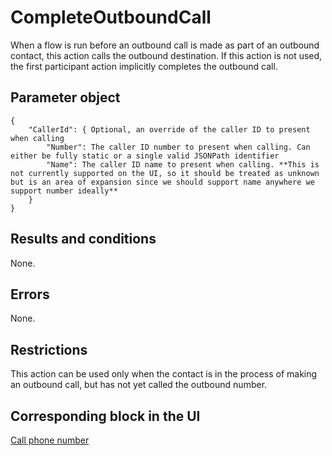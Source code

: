 # CompleteOutboundCall<a name="contact-actions-completeoutboundcall"></a>

When a flow is run before an outbound call is made as part of an outbound contact, this action calls the outbound destination\. If this action is not used, the first participant action implicitly completes the outbound call\. 

## Parameter object<a name="completeoutboundcall-parameter"></a>

```
{
    "CallerId": { Optional, an override of the caller ID to present when calling
        "Number": The caller ID number to present when calling. Can either be fully static or a single valid JSONPath identifier
        "Name": The caller ID name to present when calling. **This is not currently supported on the UI, so it should be treated as unknown but is an area of expansion since we should support name anywhere we support number ideally**
    }
}
```

## Results and conditions<a name="completeoutboundcall-results"></a>

None\.

## Errors<a name="completeoutboundcall-errors"></a>

None\.

## Restrictions<a name="completeoutboundcall-restrictions"></a>

This action can be used only when the contact is in the process of making an outbound call, but has not yet called the outbound number\. 

## Corresponding block in the UI<a name="completeoutboundcall-ui"></a>

[Call phone number](call-phone-number.md) 
